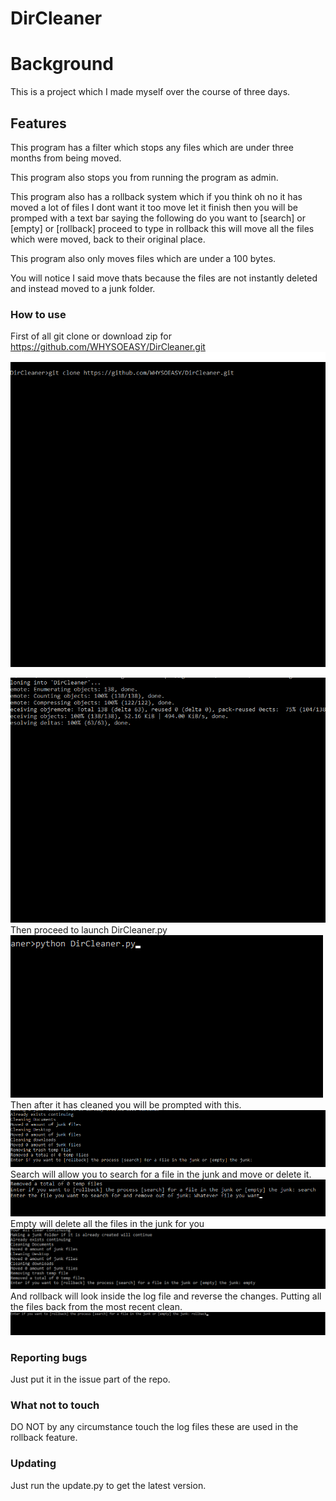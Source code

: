 # DirCleaner
# Background
This is a project which I made myself over the course of three days.
## Features
This program has a filter which stops any files which are under three months from being moved.


This program also stops you from running the program as admin.


This program also has a rollback system which if you think oh no it has moved a lot of files I dont want it too move let it finish then you will be promped with a text bar saying the following do you want to [search] or [empty] or [rollback] proceed to type in rollback this will move all the files which were moved, back to their original place.


This program also only moves files which are under a 100 bytes.


You will notice I said move thats because the files are not instantly deleted and instead moved to a junk folder.
### How to use
First of all git clone or download zip for <https://github.com/WHYSOEASY/DirCleaner.git>
<img src="git clone.png" alt="Git clone image">

<img src="git clone 2.png" alt="Git clone two">
Then proceed to launch DirCleaner.py
<img src="start_program.png" alt="Starting the progran">
Then after it has cleaned you will be prompted with this.
<img src="executing_program.png" alt="Executing program">
Search will allow you to search for a file in the junk and move or delete it.
<img src="search.png" alt="searching">
Empty will delete all the files in the junk for you
<img src="empty.png" alt="empty">
And rollback will look inside the log file and reverse the changes. Putting all the files back from the most recent clean.
<img src="rollback.png" alt="rollback">


### Reporting bugs
Just put it in the issue part of the repo.
### What not to touch
DO NOT by any circumstance touch the log files these are used in the rollback feature.
### Updating
Just run the update.py to get the latest version.
